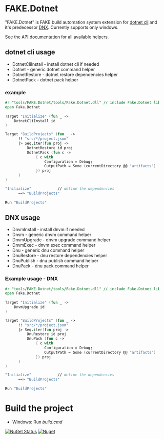 # FAKE.Dotnet

"FAKE.Dotnet" is FAKE build automation system extension for [dotnet cli](http://github.com/dotnet/cli) and it's predecessor [DNX](https://github.com/aspnet/dnx). Currently supports only windows.

See the [API documentation](http://dolly22.github.io/fake.dotnet/index.html) for all available helpers.

## dotnet cli usage

* DotnetCliInstall - install dotnet cli if needed
* Dotnet - generic dotnet command helper
* DotnetRestore - dotnet restore dependencies helper
* DotnetPack - dotnet pack helper

### example
```fsharp
#r "tools/FAKE.Dotnet/tools/Fake.Dotnet.dll" // include Fake.Dotnet lib
open Fake.Dotnet 
	
Target "Initialize" (fun _ ->
    DotnetCliInstall id
)

Target "BuildProjects" (fun _ ->
      !! "src/*/project.json" 
      |> Seq.iter(fun proj ->  
          DotnetRestore id proj
          DotnetPack (fun c -> 
              { c with 
                  Configuration = Debug;                    
                  OutputPath = Some (currentDirectory @@ "artifacts")
              }) proj
      )
)

"Initialize"            // define the dependencies
	  ==> "BuildProjects"
	
Run "BuildProjects"
```

## DNX usage

* DnvmInstall - install dnvm if needed
* Dnvm - generic dnvm command helper
* DnvmUpgrade - dnvm upgrade command helper
* DnvmExec - dnvm exec command helper
* Dnu - generic dnu command helper
* DnuRestore - dnu restore dependencies helper
* DnuPublish - dnu publish command helper
* DnuPack - dnu pack command helper


### Example usage - DNX
```fsharp
#r "tools/FAKE.Dotnet/tools/Fake.Dotnet.dll" // include Fake.Dotnet lib
open Fake.Dotnet 
	
Target "Initialize" (fun _ ->
    DnvmUpgrade id
)

Target "BuildProjects" (fun _ ->
      !! "src/*/project.json" 
      |> Seq.iter(fun proj ->  
          DnuRestore id proj
          DnuPack (fun c -> 
              { c with 
                  Configuration = Debug;                    
                  OutputPath = Some (currentDirectory @@ "artifacts")
              }) proj
      )
)

"Initialize"            // define the dependencies
	  ==> "BuildProjects"
	
Run "BuildProjects"
```


# Build the project

* Windows: Run *build.cmd*

[![NuGet Status](http://img.shields.io/nuget/v/FAKE.dotnet.svg?style=flat)](https://www.nuget.org/packages/FAKE.Dotnet/)
[![Nuget](https://img.shields.io/nuget/dt/FAKE.dotnet.svg)](http://nuget.org/packages/FAKE.Dotnet)
